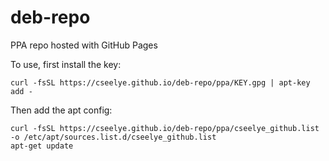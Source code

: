 # deb-repo
PPA repo hosted with GitHub Pages

To use, first install the key:

`curl -fsSL https://cseelye.github.io/deb-repo/ppa/KEY.gpg | apt-key add -`

Then add the apt config:

```
curl -fsSL https://cseelye.github.io/deb-repo/ppa/cseelye_github.list -o /etc/apt/sources.list.d/cseelye_github.list
apt-get update
```

